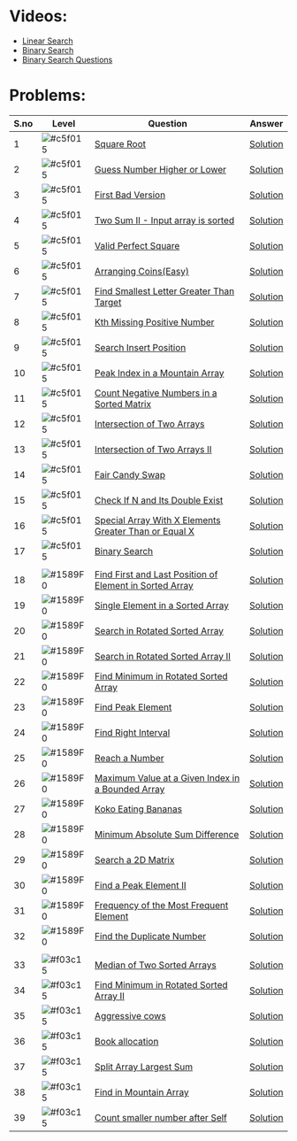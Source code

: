 # Videos:

- [Linear Search](https://youtu.be/_HRA37X8N_Q)
- [Binary Search](https://youtu.be/f6UU7V3szVw)
- [Binary Search Questions](https://youtu.be/W9QJ8HaRvJQ)

# Problems:

| S.no | Level                                                           | Question                                                                                                                                          | Answer                                              |
| ---- | --------------------------------------------------------------- | ------------------------------------------------------------------------------------------------------------------------------------------------- | --------------------------------------------------- |
| 1    | ![#c5f015](https://via.placeholder.com/15/c5f015/000000?text=+) | [Square Root](https://leetcode.com/problems/sqrtx/)                                                                                               | [Solution](./Square_Root.java)                      |
| 2    | ![#c5f015](https://via.placeholder.com/15/c5f015/000000?text=+) | [Guess Number Higher or Lower](https://leetcode.com/problems/guess-number-higher-or-lower/)                                                       | [Solution](./guess_number_higher_or_lower.java)     |
| 3    | ![#c5f015](https://via.placeholder.com/15/c5f015/000000?text=+) | [First Bad Version](https://leetcode.com/problems/first-bad-version/)                                                                             | [Solution](./First_Bad_Version.java)                |
| 4    | ![#c5f015](https://via.placeholder.com/15/c5f015/000000?text=+) | [Two Sum II - Input array is sorted](https://leetcode.com/problems/two-sum-ii-input-array-is-sorted/)                                             | [Solution](./Two_Sum_II_Input_array_is_sorted.java) |
| 5    | ![#c5f015](https://via.placeholder.com/15/c5f015/000000?text=+) | [Valid Perfect Square](https://leetcode.com/problems/valid-perfect-square/)                                                                       | [Solution](./Valid_Perfect_Square.java)             |
| 6    | ![#c5f015](https://via.placeholder.com/15/c5f015/000000?text=+) | [Arranging Coins(Easy)](https://leetcode.com/problems/arranging-coins/)                                                                           | [Solution](./Arranging_Coins.java)                                 |
| 7    | ![#c5f015](https://via.placeholder.com/15/c5f015/000000?text=+) | [Find Smallest Letter Greater Than Target](https://leetcode.com/problems/find-smallest-letter-greater-than-target/)                               | [Solution](./.java)                                 |
| 8    | ![#c5f015](https://via.placeholder.com/15/c5f015/000000?text=+) | [Kth Missing Positive Number](https://leetcode.com/problems/kth-missing-positive-number/)                                                         | [Solution](./.java)                                 |
| 9    | ![#c5f015](https://via.placeholder.com/15/c5f015/000000?text=+) | [Search Insert Position](https://leetcode.com/problems/search-insert-position/)                                                                   | [Solution](./.java)                                 |
| 10   | ![#c5f015](https://via.placeholder.com/15/c5f015/000000?text=+) | [Peak Index in a Mountain Array](https://leetcode.com/problems/peak-index-in-a-mountain-array/)                                                   | [Solution](./.java)                                 |
| 11   | ![#c5f015](https://via.placeholder.com/15/c5f015/000000?text=+) | [Count Negative Numbers in a Sorted Matrix](https://leetcode.com/problems/count-negative-numbers-in-a-sorted-matrix/)                             | [Solution](./.java)                                 |
| 12   | ![#c5f015](https://via.placeholder.com/15/c5f015/000000?text=+) | [Intersection of Two Arrays](https://leetcode.com/problems/intersection-of-two-arrays/)                                                           | [Solution](./.java)                                 |
| 13   | ![#c5f015](https://via.placeholder.com/15/c5f015/000000?text=+) | [Intersection of Two Arrays II](https://leetcode.com/problems/intersection-of-two-arrays-ii/)                                                     | [Solution](./.java)                                 |
| 14   | ![#c5f015](https://via.placeholder.com/15/c5f015/000000?text=+) | [Fair Candy Swap](https://leetcode.com/problems/fair-candy-swap/)                                                                                 | [Solution](./.java)                                 |
| 15   | ![#c5f015](https://via.placeholder.com/15/c5f015/000000?text=+) | [Check If N and Its Double Exist](https://leetcode.com/problems/check-if-n-and-its-double-exist/)                                                 | [Solution](./.java)                                 |
| 16   | ![#c5f015](https://via.placeholder.com/15/c5f015/000000?text=+) | [Special Array With X Elements Greater Than or Equal X](https://leetcode.com/problems/special-array-with-x-elements-greater-than-or-equal-x/)     | [Solution](./.java)                                 |
| 17   | ![#c5f015](https://via.placeholder.com/15/c5f015/000000?text=+) | [Binary Search](https://leetcode.com/problems/binary-search/)                                                                                     | [Solution](./.java)                                 |
|      |                                                                 |                                                                                                                                                   |                                                     |
| 18   | ![#1589F0](https://via.placeholder.com/15/1589F0/000000?text=+) | [Find First and Last Position of Element in Sorted Array](https://leetcode.com/problems/find-first-and-last-position-of-element-in-sorted-array/) | [Solution](./.java)                                 |
| 19   | ![#1589F0](https://via.placeholder.com/15/1589F0/000000?text=+) | [Single Element in a Sorted Array](https://leetcode.com/problems/single-element-in-a-sorted-array/)                                               | [Solution](./.java)                                 |
| 20   | ![#1589F0](https://via.placeholder.com/15/1589F0/000000?text=+) | [Search in Rotated Sorted Array](https://leetcode.com/problems/search-in-rotated-sorted-array/)                                                   | [Solution](./.java)                                 |
| 21   | ![#1589F0](https://via.placeholder.com/15/1589F0/000000?text=+) | [Search in Rotated Sorted Array II](https://leetcode.com/problems/search-in-rotated-sorted-array-ii/)                                             | [Solution](./.java)                                 |
| 22   | ![#1589F0](https://via.placeholder.com/15/1589F0/000000?text=+) | [Find Minimum in Rotated Sorted Array](https://leetcode.com/problems/find-minimum-in-rotated-sorted-array/)                                       | [Solution](./.java)                                 |
| 23   | ![#1589F0](https://via.placeholder.com/15/1589F0/000000?text=+) | [Find Peak Element](https://leetcode.com/problems/find-peak-element/)                                                                             | [Solution](./.java)                                 |
| 24   | ![#1589F0](https://via.placeholder.com/15/1589F0/000000?text=+) | [Find Right Interval](https://leetcode.com/problems/find-right-interval/)                                                                         | [Solution](./.java)                                 |
| 25   | ![#1589F0](https://via.placeholder.com/15/1589F0/000000?text=+) | [Reach a Number](https://leetcode.com/problems/reach-a-number/)                                                                                   | [Solution](./.java)                                 |
| 26   | ![#1589F0](https://via.placeholder.com/15/1589F0/000000?text=+) | [Maximum Value at a Given Index in a Bounded Array](https://leetcode.com/problems/maximum-value-at-a-given-index-in-a-bounded-array/)             | [Solution](./.java)                                 |
| 27   | ![#1589F0](https://via.placeholder.com/15/1589F0/000000?text=+) | [Koko Eating Bananas](https://leetcode.com/problems/koko-eating-bananas/)                                                                         | [Solution](./.java)                                 |
| 28   | ![#1589F0](https://via.placeholder.com/15/1589F0/000000?text=+) | [Minimum Absolute Sum Difference](https://leetcode.com/problems/minimum-absolute-sum-difference/)                                                 | [Solution](./.java)                                 |
| 29   | ![#1589F0](https://via.placeholder.com/15/1589F0/000000?text=+) | [Search a 2D Matrix](https://leetcode.com/problems/search-a-2d-matrix/)                                                                           | [Solution](./.java)                                 |
| 30   | ![#1589F0](https://via.placeholder.com/15/1589F0/000000?text=+) | [Find a Peak Element II](https://leetcode.com/problems/find-a-peak-element-ii/)                                                                   | [Solution](./.java)                                 |
| 31   | ![#1589F0](https://via.placeholder.com/15/1589F0/000000?text=+) | [Frequency of the Most Frequent Element](https://leetcode.com/problems/frequency-of-the-most-frequent-element/)                                   | [Solution](./.java)                                 |
| 32   | ![#1589F0](https://via.placeholder.com/15/1589F0/000000?text=+) | [Find the Duplicate Number](https://leetcode.com/problems/find-the-duplicate-number/)                                                             | [Solution](./.java)                                 |
|      |                                                                 |                                                                                                                                                   |                                                     |
| 33   | ![#f03c15](https://via.placeholder.com/15/f03c15/000000?text=+) | [Median of Two Sorted Arrays](https://leetcode.com/problems/median-of-two-sorted-arrays/)                                                         | [Solution](./.java)                                 |
| 34   | ![#f03c15](https://via.placeholder.com/15/f03c15/000000?text=+) | [Find Minimum in Rotated Sorted Array II](https://leetcode.com/problems/find-minimum-in-rotated-sorted-array-ii/)                                 | [Solution](./.java)                                 |
| 35   | ![#f03c15](https://via.placeholder.com/15/f03c15/000000?text=+) | [Aggressive cows](https://www.spoj.com/problems/AGGRCOW/)                                                                                         | [Solution](./.java)                                 |
| 36   | ![#f03c15](https://via.placeholder.com/15/f03c15/000000?text=+) | [Book allocation](https://www.geeksforgeeks.org/allocate-minimum-number-pages/)                                                                   | [Solution](./.java)                                 |
| 37   | ![#f03c15](https://via.placeholder.com/15/f03c15/000000?text=+) | [Split Array Largest Sum](https://leetcode.com/problems/split-array-largest-sum/)                                                                 | [Solution](./.java)                                 |
| 38   | ![#f03c15](https://via.placeholder.com/15/f03c15/000000?text=+) | [Find in Mountain Array](https://leetcode.com/problems/find-in-mountain-array/)                                                                   | [Solution](./.java)                                 |
| 39   | ![#f03c15](https://via.placeholder.com/15/f03c15/000000?text=+) | [Count smaller number after Self](https://leetcode.com/problems/count-of-smaller-numbers-after-self/)                                             | [Solution](./.java)                                 |
